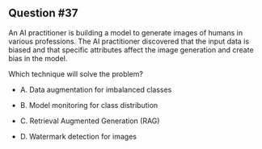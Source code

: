 ## Question #37

 An AI practitioner is building a model to generate images of humans in various professions. The AI practitioner discovered that the input data is biased and that specific attributes affect the image generation and create bias in the model.

Which technique will solve the problem?

- A. Data augmentation for imbalanced classes

- B. Model monitoring for class distribution

- C. Retrieval Augmented Generation (RAG)

- D. Watermark detection for images